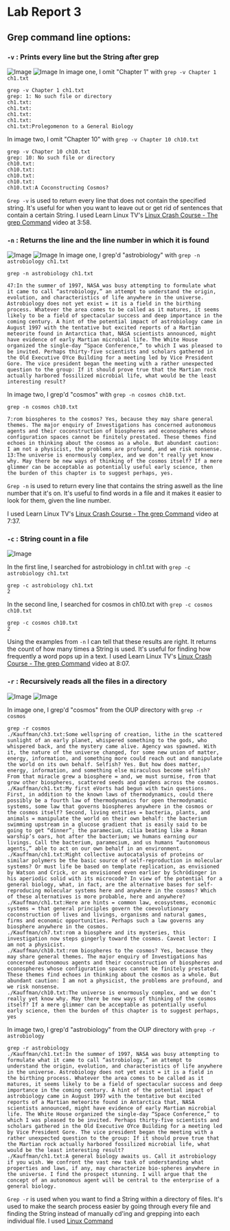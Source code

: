 # Lab Report 3 
## Grep command line options:
  
  ### `-v` : Prints every line but the String after grep
   ![Image](https://media.discordapp.net/attachments/368995972975558656/1074862583636574248/Screen_Shot_2023-02-13_at_5.19.03_PM.png?width=1840&height=1197)
   ![Image](https://media.discordapp.net/attachments/368995972975558656/1074862583636574248/Screen_Shot_2023-02-13_at_5.19.03_PM.png?width=1840&height=1197)
   In image one, I omit "Chapter 1" with `grep -v Chapter 1 ch1.txt`
   
   ```
   grep -v Chapter 1 ch1.txt   
grep: 1: No such file or directory
ch1.txt:
ch1.txt:
ch1.txt:
ch1.txt:
ch1.txt:Prolegomenon to a General Biology
```
   
   In image two, I omit "Chapter 10" with `grep -v Chapter 10 ch10.txt`
   
   ```
   grep -v Chapter 10 ch10.txt 
grep: 10: No such file or directory
ch10.txt:
ch10.txt:
ch10.txt:
ch10.txt:
ch10.txt:A Coconstructing Cosmos?
```

   `Grep -v` is used to return every line that does not contain the specified string. It's useful for when you want to leave out or get rid of sentences that contain a certain String. 
   I used Learn Linux TV's [Linux Crash Course - The grep Command](https://www.youtube.com/watch?v=Tc_jntovCM0&ab_channel=LearnLinuxTV) video at 3:58.
   
 ### `-n` : Returns the line and the line number in which it is found
   ![Image](https://media.discordapp.net/attachments/368995972975558656/1074864247709909133/Screen_Shot_2023-02-13_at_5.26.23_PM.png)
   ![Image](https://cdn.discordapp.com/attachments/368995972975558656/1074864247382749184/Screen_Shot_2023-02-13_at_5.25.35_PM.png)
   In image one, I grep'd "astrobiology" with `grep -n astrobiology ch1.txt`
    
```
grep -n astrobiology ch1.txt

47:In the summer of 1997, NASA was busy attempting to formulate what it came to call “astrobiology,” an attempt to understand the origin, evolution, and characteristics of life anywhere in the universe. Astrobiology does not yet exist = it is a field in the birthing process. Whatever the area comes to be called as it matures, it seems likely to be a field of spectacular success and deep importance in the coming century. A hint of the potential impact of astrobiology came in August 1997 with the tentative but excited reports of a Martian meteorite found in Antarctica that, NASA scientists announced, might have evidence of early Martian microbial life. The White House organized the single-day “Space Conference,” to which I was pleased to be invited. Perhaps thirty-five scientists and scholars gathered in the Old Executive OYce Building for a meeting led by Vice President Gore. The vice president began the meeting with a rather unexpected question to the group: If it should prove true that the Martian rock actually harbored fossilized microbial life, what would be the least interesting result? 
```

  In image two, I grep'd "cosmos" with `grep -n cosmos ch10.txt`.
 
``` 
grep -n cosmos ch10.txt  

7:rom biospheres to the cosmos? Yes, because they may share general themes. The major enquiry of Investigations has concerned autonomous agents and their coconstruction of biospheres and econospheres whose configuration spaces cannot be finitely prestated. These themes find echoes in thinking about the cosmos as a whole. But abundant caution: I am not a physicist, the problems are profound, and we risk nonsense.
13:The universe is enormously complex, and we don’t really yet know why. May there be new ways of thinking of the cosmos itself? If a mere glimmer can be acceptable as potentially useful early science, then the burden of this chapter is to suggest perhaps, yes.
```

`Grep -n` is used to return every line that contains the string aswell as the line number that it's on. It's useful to find words in a file and it makes it easier to look for them, given the line number.

I used Learn Linux TV's [Linux Crash Course - The grep Command](https://www.youtube.com/watch?v=Tc_jntovCM0&ab_channel=LearnLinuxTV) video at 7:37.

### `-c` : String count in a file

![Image](https://media.discordapp.net/attachments/368995972975558656/1074868038236643478/Screen_Shot_2023-02-13_at_5.41.05_PM.png)

In the first line, I searched for astrobiology in ch1.txt with `grep -c astrobiology ch1.txt`
  
  ```
  grep -c astrobiology ch1.txt
2
```

In the second line, I searched for cosmos in ch10.txt with `grep -c cosmos ch10.txt` 

```
grep -c cosmos ch10.txt
2
```

Using the examples from `-n` I can tell that these results are right. It returns the count of how many times a String is used. It's useful for finding how frequently a word pops up in a text.
I used Learn Linux TV's [Linux Crash Course - The grep Command](https://www.youtube.com/watch?v=Tc_jntovCM0&ab_channel=LearnLinuxTV) video at 8:07.

### `-r` : Recursively reads all the files in a directory
 
 ![Image](https://cdn.discordapp.com/attachments/368995972975558656/1074872048536526848/Screen_Shot_2023-02-13_at_5.57.12_PM.png)
 ![Image](https://cdn.discordapp.com/attachments/368995972975558656/1074872276534702130/Screen_Shot_2023-02-13_at_5.58.17_PM.png)
 
 In image one, I grep'd "cosmos" from the OUP directory with `grep -r cosmos`
 
 ```
 grep -r cosmos
./Kauffman/ch3.txt:Some wellspring of creation, lithe in the scattered sunlight of an early planet, whispered something to the gods, who whispered back, and the mystery came alive. Agency was spawned. With it, the nature of the universe changed, for some new union of matter, energy, information, and something more could reach out and manipulate the world on its own behalf. Selfish? Yes. But how does matter, energy, information, and something else miraculous become selfish? From that miracle grew a biosphere = and, we must surmise, from that grow other biospheres, scattered seeds and gardens across the cosmos.
./Kauffman/ch1.txt:My first eVorts had begun with twin questions. First, in addition to the known laws of thermodynamics, could there possibly be a fourth law of thermodynamics for open thermodynamic systems, some law that governs biospheres anywhere in the cosmos or the cosmos itself? Second, living entities = bacteria, plants, and animals = manipulate the world on their own behalf: the bacterium swimming upstream in a glucose gradient that is easily said to be going to get “dinner”; the paramecium, cilia beating like a Roman warship’s oars, hot after the bacterium; we humans earning our livings. Call the bacterium, paramecium, and us humans “autonomous agents,” able to act on our own behalf in an environment.
./Kauffman/ch1.txt:Might collective autocatalysis of proteins or similar polymers be the basic source of self-reproduction in molecular systems? Or must life be based on template replication, as envisioned by Watson and Crick, or as envisioned even earlier by Schrödinger in his aperiodic solid with its microcode? In view of the potential for a general biology, what, in fact, are the alternative bases for self-reproducing molecular systems here and anywhere in the cosmos? Which of these alternatives is more probable, here and anywhere?
./Kauffman/ch1.txt:Here are hints = common law, ecosystems, economic systems = that general principles govern the coevolutionary coconstruction of lives and livings, organisms and natural games, firms and economic opportunities. Perhaps such a law governs any biosphere anywhere in the cosmos.
./Kauffman/ch7.txt:rom a biosphere and its mysteries, this investigation now steps gingerly toward the cosmos. Caveat lector: I am not a physicist.
./Kauffman/ch10.txt:rom biospheres to the cosmos? Yes, because they may share general themes. The major enquiry of Investigations has concerned autonomous agents and their coconstruction of biospheres and econospheres whose configuration spaces cannot be finitely prestated. These themes find echoes in thinking about the cosmos as a whole. But abundant caution: I am not a physicist, the problems are profound, and we risk nonsense.
./Kauffman/ch10.txt:The universe is enormously complex, and we don’t really yet know why. May there be new ways of thinking of the cosmos itself? If a mere glimmer can be acceptable as potentially useful early science, then the burden of this chapter is to suggest perhaps, yes
```

In image two, I grep'd "astrobiology" from the OUP directory with `grep -r astrobiology`

```
grep -r astrobiology
./Kauffman/ch1.txt:In the summer of 1997, NASA was busy attempting to formulate what it came to call “astrobiology,” an attempt to understand the origin, evolution, and characteristics of life anywhere in the universe. Astrobiology does not yet exist = it is a field in the birthing process. Whatever the area comes to be called as it matures, it seems likely to be a field of spectacular success and deep importance in the coming century. A hint of the potential impact of astrobiology came in August 1997 with the tentative but excited reports of a Martian meteorite found in Antarctica that, NASA scientists announced, might have evidence of early Martian microbial life. The White House organized the single-day “Space Conference,” to which I was pleased to be invited. Perhaps thirty-five scientists and scholars gathered in the Old Executive OYce Building for a meeting led by Vice President Gore. The vice president began the meeting with a rather unexpected question to the group: If it should prove true that the Martian rock actually harbored fossilized microbial life, what would be the least interesting result? 
./Kauffman/ch1.txt:A general biology awaits us. Call it astrobiology if you wish. We confront the vast new task of understanding what properties and laws, if any, may characterize bio-spheres anywhere in the universe. I find the prospect stunning. I will argue that the concept of an autonomous agent will be central to the enterprise of a general biology.
```

`Grep -r` is used when you want to find a String within a directory of files. It's used to make the search process easier by going through every file and finding the String instead of manually cd'ing and grepping into each individual file. I used [Linux Command](https://linuxcommand.org/lc3_man_pages/grep1.html)


   
   
